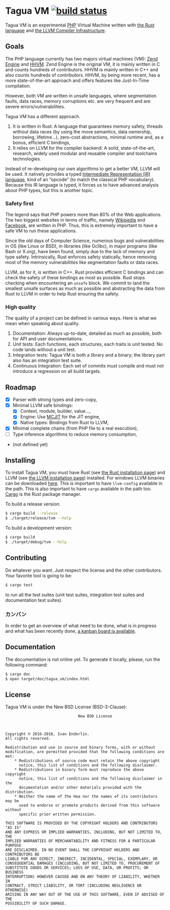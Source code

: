 # Tagua VM [![build status](https://api.travis-ci.org/tagua-vm/tagua-vm.svg)](https://travis-ci.org/tagua-vm/tagua-vm)

Tagua VM is an experimental [PHP](http://php.net/) Virtual Machine written with
[the Rust language](https://www.rust-lang.org/) and [the LLVM Compiler
Infrastructure](http://llvm.org/).

## Goals

The PHP language currently has two majors virtual machines (VM): [Zend
Engine](https://en.wikipedia.org/wiki/Zend_Engine) and
[HHVM](http://hhvm.com/).  Zend Engine is the original VM, it is mainly written
in C and counts hundreds of contributors. HHVM is mainly written in C++ and
also counts hundreds of contributors. HHVM, by being more recent, has a more
state-of-the-art approach and offers features like Just-In-Time compilation.

However, both VM are written in unsafe languages, where segmentation faults,
data races, memory corruptions etc. are very frequent and are severe
errors/vulnerabilities.

Tagua VM has a different approach.

1. It is written in Rust: A language that guarantees memory safety, threads
   without data races (by using the move semantics, data ownership, borrowing,
   lifetime…), zero-cost abstractions, minimal runtime and, as a bonus,
   efficient C bindings,
2. It relies on LLVM for the compiler backend: A solid, state-of-the-art,
   research, widely used modular and reusable compiler and toolchains
   technologies.

Instead of re-developing our own algorithms to get a better VM, LLVM will be
used. It natively provides a typed [Intermediate Representation (IR)
language](http://llvm.org/docs/LangRef.html), kind of an “opcode” (to match
the classical PHP vocabulary). Because this IR language is typed, it forces us
to have advanced analysis about PHP types, but this is another topic.

### Safety first

The legend says that PHP powers more than 80% of the Web applications. The two
biggest websites in terms of traffic, namely
[Wikipedia](https://wikipedia.org/) and [Facebook](https://facebook.com/), are
written in PHP. Thus, this is extremely important to have a safe VM to run
these applications.

Since the old days of Computer Science, numerous bugs and vulnerabilities in OS
(like Linux or BSD), in libraries (like Gclibc), in major programs (like Bash or
X.org), have been found, simply due to the lack of memory and type safety.
Intrinsically, Rust enforces safety statically, hence removing most of the
memory vulnerabilities like segmentation faults or data races.

LLVM, as for it, is written in C++. Rust provides efficient C bindings and can
check the safety of these bindings as most as possible. Rust stops checking when
encountering an `unsafe` block. We commit to land the smallest unsafe surfaces
as much as possible and abstracting the data from Rust to LLVM in order to help
Rust ensuring the safety.

### High quality

The quality of a project can be defined in various ways. Here is what we mean
when speaking about quality.

1. Documentation: Always up-to-date, detailed as much as possible, both for API
   and user documentations.
2. Unit tests: Each functions, each structures, each traits is unit tested.
   No code lands without a unit test.
3. Integration tests: Tagua VM is both a library and a binary; the library part
   also has an integration test suite.
4. Continuous Integration: Each set of commits must compile and must not
   introduce a regression on all build targets.

## Roadmap

* [x] Parser with strong types and zero-copy,
* [x] Minimal LLVM safe bindings:
  * [x] Context, module, builder, value…,
  * [x] Engine: Use [MCJIT](http://llvm.org/docs/MCJITDesignAndImplementation.html) for the JIT engine,
  * [x] Native types: Bindings from Rust to LLVM,
* [x] Minimal complete chains (from PHP file to a real execution),
* [ ] Type inference algorithms to reduce memory consumption,
* (not defined yet)

## Installing

To install Tagua VM, you must have Rust (see [the Rust installation
page](https://www.rust-lang.org/downloads.html)) and LLVM (see [the LLVM
installation page](http://llvm.org/releases/download.html)) installed. For windows LLVM binaries can be downloaded [here](https://i10z.com/llvm/win64/).
This is important to have `llvm-config` available in the path. This is also important
to have `cargo` available in the path too.
[Cargo](http://doc.crates.io/guide.html) is the Rust package manager.

To build a release version:

```sh
$ cargo build --release
$ ./target/release/tvm --help
```

To build a development version:

```sh
$ cargo build
$ ./target/debug/tvm --help
```

## Contributing

Do whatever you want. Just respect the license and the other contributors. Your
favorite tool is going to be:

```sh
$ cargo test
```

to run all the test suites (unit test suites, integration test suites and documentation test suites).

### カンバン

In order to get an overview of what need to be done, what is in progress and
what has been recently done, [a kanban board is
available](https://waffle.io/tagua-vm/tagua-vm).

## Documentation

The documentation is not online yet. To generate it locally, please, run the following command:

```sh
$ cargo doc
$ open target/doc/tagua_vm/index.html
```

## License

Tagua VM is under the New BSD License (BSD-3-Clause):

```
                                New BSD License



Copyright © 2016-2016, Ivan Enderlin.
All rights reserved.

Redistribution and use in source and binary forms, with or without
modification, are permitted provided that the following conditions are met:
    * Redistributions of source code must retain the above copyright
      notice, this list of conditions and the following disclaimer.
    * Redistributions in binary form must reproduce the above copyright
      notice, this list of conditions and the following disclaimer in the
      documentation and/or other materials provided with the distribution.
    * Neither the name of the Hoa nor the names of its contributors may be
      used to endorse or promote products derived from this software without
      specific prior written permission.

THIS SOFTWARE IS PROVIDED BY THE COPYRIGHT HOLDERS AND CONTRIBUTORS "AS IS"
AND ANY EXPRESS OR IMPLIED WARRANTIES, INCLUDING, BUT NOT LIMITED TO, THE
IMPLIED WARRANTIES OF MERCHANTABILITY AND FITNESS FOR A PARTICULAR PURPOSE
ARE DISCLAIMED. IN NO EVENT SHALL THE COPYRIGHT HOLDERS AND CONTRIBUTORS BE
LIABLE FOR ANY DIRECT, INDIRECT, INCIDENTAL, SPECIAL, EXEMPLARY, OR
CONSEQUENTIAL DAMAGES (INCLUDING, BUT NOT LIMITED TO, PROCUREMENT OF
SUBSTITUTE GOODS OR SERVICES; LOSS OF USE, DATA, OR PROFITS; OR BUSINESS
INTERRUPTION) HOWEVER CAUSED AND ON ANY THEORY OF LIABILITY, WHETHER IN
CONTRACT, STRICT LIABILITY, OR TORT (INCLUDING NEGLIGENCE OR OTHERWISE)
ARISING IN ANY WAY OUT OF THE USE OF THIS SOFTWARE, EVEN IF ADVISED OF THE
POSSIBILITY OF SUCH DAMAGE.
```
